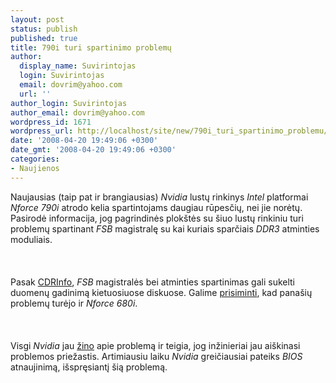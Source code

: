 ```yaml
---
layout: post
status: publish
published: true
title: 790i turi spartinimo problemų
author:
  display_name: Suvirintojas
  login: Suvirintojas
  email: dovrim@yahoo.com
  url: ''
author_login: Suvirintojas
author_email: dovrim@yahoo.com
wordpress_id: 1671
wordpress_url: http://localhost/site/new/790i_turi_spartinimo_problemu/
date: '2008-04-20 19:49:06 +0300'
date_gmt: '2008-04-20 19:49:06 +0300'
categories:
- Naujienos
---
```

<p>Naujausias (taip pat ir brangiausias) <i>Nvidia</i> lustų rinkinys <i>Intel</i> platformai <i>Nforce 790i</i> atrodo kelia spartintojams daugiau rūpesčių, nei jie norėtų. Pasirodė informacija, jog pagrindinės plokštės su šiuo lustų rinkiniu turi problemų spartinant <i>FSB</i> magistralę su kai kuriais sparčiais <i>DDR3</i> atminties moduliais.<br />
<br><br />
<br>Pasak <a class="ns" href="http://www.cdrinfo.com/Sections/News/Details.aspx?NewsId=23047">CDRInfo</a>, <i>FSB</i> magistralės bei atminties spartinimas gali sukelti duomenų gadinimą kietuosiuose diskuose. Galime <a class="ns" href="http://www.xbitlabs.com/news/chipsets/display/20061214235359.html">prisiminti</a>, kad panašių problemų turėjo ir <i>Nforce 680i</i>.<br />
<br><br />
<br>Visgi <i>Nvidia</i> jau <a class="ns" href="http://nvidia.custhelp.com/cgi-bin/nvidia.cfg/php/enduser/std_adp.php?p_faqid=2166">žino</a> apie problemą ir teigia, jog inžinieriai jau aiškinasi problemos priežastis. Artimiausiu laiku <i>Nvidia</i> greičiausiai pateiks <i>BIOS</i> atnaujinimą, išspręsiantį šią problemą.</p>
